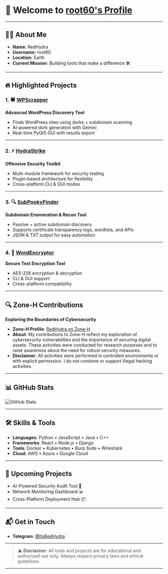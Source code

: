 # 🚀 Welcome to [root60's Profile](https://github.com/root60)

---

## 👨‍💻 About Me
- **Name**: RedHydra  
- **Username**: root60  
- **Location**: Earth  
- **Current Mission**: Building tools that make a difference 🛠️  

---

## 🔥 Highlighted Projects

### 1. 🕷 [WPScrapper](https://github.com/root60/WPScrapper)  
**Advanced WordPress Discovery Tool**  
- Finds WordPress sites using dorks + subdomain scanning  
- AI-powered dork generation with Gemini  
- Real-time PyQt5 GUI with results export  

---

### 2. ⚡ [HydraStrike](https://github.com/root60/HydraStrike)  
**Offensive Security Toolkit**  
- Multi-module framework for security testing  
- Plugin-based architecture for flexibility  
- Cross-platform CLI & GUI modes  

---

### 3. 🔍 [SubPookyFinder](https://github.com/root60/SubPookyFinder)  
**Subdomain Enumeration & Recon Tool**  
- Passive + active subdomain discovery  
- Supports certificate transparency logs, wordlists, and APIs  
- JSON & TXT output for easy automation  

---

### 4. 🔐 [WordEncryptor](https://github.com/root60/WordEncryptor)  
**Secure Text Encryption Tool**  
- AES-256 encryption & decryption  
- CLI & GUI support  
- Cross-platform compatibility  

---

## 🔍 Zone-H Contributions  
**Exploring the Boundaries of Cybersecurity**  
- **Zone-H Profile**: [RedHydra on Zone-H](https://www.zone-h.org/archive/notifier=RedHydra)  
- **About**: My contributions to Zone-H reflect my exploration of cybersecurity vulnerabilities and the importance of securing digital assets. These activities were conducted for research purposes and to raise awareness about the need for robust security measures.  
- **Disclaimer**: All activities were performed in controlled environments or with explicit permission. I do not condone or support illegal hacking activities.  

---

## 📊 GitHub Stats
![GitHub Stats](https://github-readme-stats.vercel.app/api?username=root60&show_icons=true&theme=merko&hide_border=true&count_private=true)

---

## 🛠️ Skills & Tools
- **Languages**: Python • JavaScript • Java • C++  
- **Frameworks**: React • Node.js • Django  
- **Tools**: Docker • Kubernetes • Burp Suite • Wireshark  
- **Cloud**: AWS • Azure • Google Cloud  

---

## 🚀 Upcoming Projects
- AI-Powered Security Audit Tool 🤖  
- Network Monitoring Dashboard 📊  
- Cross-Platform Deployment Hub 📦  

---

## 📬 Get in Touch
- **Telegram**: [@ItsRedHydra](https://t.me/ItsRedHydra)  

---

> ⚠ **Disclaimer**: All tools and projects are for educational and authorized use only. Always respect privacy laws and ethical guidelines.

---
